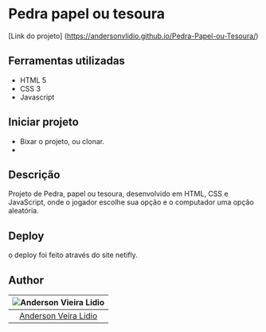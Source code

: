 # Pedra papel ou tesoura

[Link do projeto] (https://andersonvlidio.github.io/Pedra-Papel-ou-Tesoura/)

## Ferramentas utilizadas

- HTML 5
- CSS 3
- Javascript

## Iniciar projeto
 - Bixar o projeto, ou clonar.
 - 

## Descrição

Projeto de Pedra, papel ou tesoura, desenvolvido em HTML, CSS e JavaScript, onde o jogador escolhe sua opção e o computador uma opção aleatória.

## Deploy

o deploy foi feito através do site netifly.


## Author

| ![Anderson Vieira Lidio](https://avatars0.githubusercontent.com/u/59943925?s=400&u=56d24f89e2742b77de0ae9e9de2d0005f566395c&v=4) |
| :------------------------------------------------------------------------------------------------------------------------------: |
|                                     [Anderson Veira Lidio](https://github.comAndersonvlidio)                                     |

